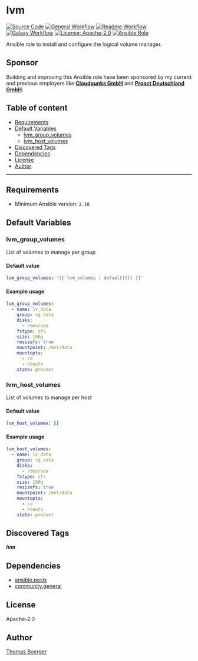 # lvm

[![Source Code](https://img.shields.io/badge/github-source%20code-blue?logo=github&logoColor=white)](https://github.com/rolehippie/lvm)
[![General Workflow](https://github.com/rolehippie/lvm/actions/workflows/general.yml/badge.svg)](https://github.com/rolehippie/lvm/actions/workflows/general.yml)
[![Readme Workflow](https://github.com/rolehippie/lvm/actions/workflows/docs.yml/badge.svg)](https://github.com/rolehippie/lvm/actions/workflows/docs.yml)
[![Galaxy Workflow](https://github.com/rolehippie/lvm/actions/workflows/galaxy.yml/badge.svg)](https://github.com/rolehippie/lvm/actions/workflows/galaxy.yml)
[![License: Apache-2.0](https://img.shields.io/github/license/rolehippie/lvm)](https://github.com/rolehippie/lvm/blob/master/LICENSE)
[![Ansible Role](https://img.shields.io/badge/role-rolehippie.lvm-blue)](https://galaxy.ansible.com/rolehippie/lvm)

Ansible role to install and configure the logical volume manager.

## Sponsor

Building and improving this Ansible role have been sponsored by my current and previous employers like **[Cloudpunks GmbH](https://cloudpunks.de)** and **[Proact Deutschland GmbH](https://www.proact.eu)**.

## Table of content

- [Requirements](#requirements)
- [Default Variables](#default-variables)
  - [lvm_group_volumes](#lvm_group_volumes)
  - [lvm_host_volumes](#lvm_host_volumes)
- [Discovered Tags](#discovered-tags)
- [Dependencies](#dependencies)
- [License](#license)
- [Author](#author)

---

## Requirements

- Minimum Ansible version: `2.10`

## Default Variables

### lvm_group_volumes

List of volumes to manage per group

#### Default value

```YAML
lvm_group_volumes: '{{ lvm_volumes | default([]) }}'
```

#### Example usage

```YAML
lvm_group_volumes:
  - name: lv_data
    group: vg_data
    disks:
      - /dev/sda
    fstype: xfs
    size: 100g
    resizefs: true
    mountpoint: /mnt/data
    mountopts:
      - ro
      - noauto
    state: present
```

### lvm_host_volumes

List of volumes to manage per host

#### Default value

```YAML
lvm_host_volumes: []
```

#### Example usage

```YAML
lvm_host_volumes:
  - name: lv_data
    group: vg_data
    disks:
      - /dev/sda
    fstype: xfs
    size: 100g
    resizefs: true
    mountpoint: /mnt/data
    mountopts:
      - ro
      - noauto
    state: present
```

## Discovered Tags

**_lvm_**

## Dependencies

- [ansible.posix](https://github.com/ansible-collections/ansible.posix)
- [community.general](https://github.com/ansible-collections/community.general)

## License

Apache-2.0

## Author

[Thomas Boerger](https://github.com/tboerger)
